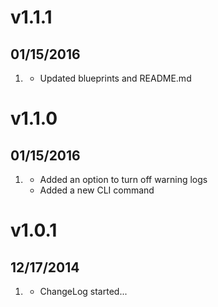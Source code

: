 # v1.1.1
## 01/15/2016

1. [](#new)
    * Updated blueprints and README.md

# v1.1.0
## 01/15/2016

1. [](#new)
    * Added an option to turn off warning logs
    * Added a new CLI command

# v1.0.1
## 12/17/2014

1. [](#new)
    * ChangeLog started...

